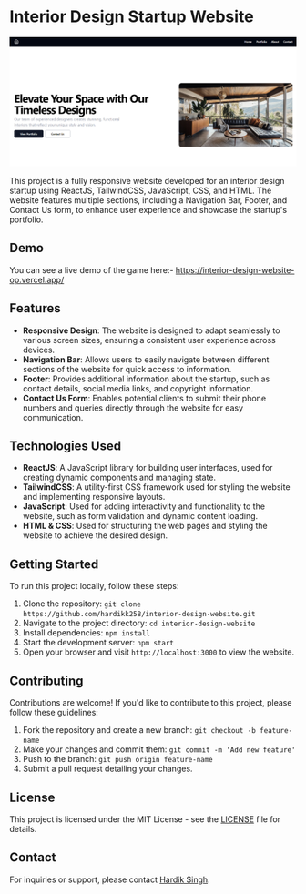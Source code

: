 # Interior Design Startup Website

![Interior Design Startup Website](https://github.com/hardikk258/Interior-design-website/blob/main/public/assets/thumbnail.png)

This project is a fully responsive website developed for an interior design startup using ReactJS, TailwindCSS, JavaScript, CSS, and HTML. The website features multiple sections, including a Navigation Bar, Footer, and Contact Us form, to enhance user experience and showcase the startup's portfolio.

## Demo

You can see a live demo of the game here:- https://interior-design-website-op.vercel.app/

## Features

- **Responsive Design**: The website is designed to adapt seamlessly to various screen sizes, ensuring a consistent user experience across devices.
- **Navigation Bar**: Allows users to easily navigate between different sections of the website for quick access to information.
- **Footer**: Provides additional information about the startup, such as contact details, social media links, and copyright information.
- **Contact Us Form**: Enables potential clients to submit their phone numbers and queries directly through the website for easy communication.

## Technologies Used

- **ReactJS**: A JavaScript library for building user interfaces, used for creating dynamic components and managing state.
- **TailwindCSS**: A utility-first CSS framework used for styling the website and implementing responsive layouts.
- **JavaScript**: Used for adding interactivity and functionality to the website, such as form validation and dynamic content loading.
- **HTML & CSS**: Used for structuring the web pages and styling the website to achieve the desired design.

## Getting Started

To run this project locally, follow these steps:

1. Clone the repository: `git clone https://github.com/hardikk258/interior-design-website.git`
2. Navigate to the project directory: `cd interior-design-website`
3. Install dependencies: `npm install`
4. Start the development server: `npm start`
5. Open your browser and visit `http://localhost:3000` to view the website.

## Contributing

Contributions are welcome! If you'd like to contribute to this project, please follow these guidelines:

1. Fork the repository and create a new branch: `git checkout -b feature-name`
2. Make your changes and commit them: `git commit -m 'Add new feature'`
3. Push to the branch: `git push origin feature-name`
4. Submit a pull request detailing your changes.

## License

This project is licensed under the MIT License - see the [LICENSE](LICENSE) file for details.

## Contact

For inquiries or support, please contact [Hardik Singh](hardiksingh241@gmail.com).


